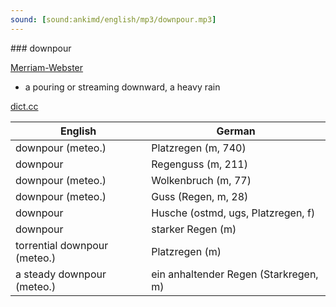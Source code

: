 ```yaml
---
sound: [sound:ankimd/english/mp3/downpour.mp3]
---
```


\### downpour

[Merriam-Webster](https://www.merriam-webster.com/dictionary/downpour)

- a pouring or streaming downward, a heavy rain

[dict.cc](https://www.dict.cc/downpour)

| English        | German       |
| -------------- | ------------ |
| downpour (meteo.) | Platzregen (m, 740) |
| downpour | Regenguss (m, 211) |
| downpour (meteo.) | Wolkenbruch (m, 77) |
| downpour (meteo.) | Guss (Regen, m, 28) |
| downpour | Husche (ostmd, ugs, Platzregen, f) |
| downpour | starker Regen (m) |
| torrential downpour (meteo.) | Platzregen (m) |
| a steady downpour (meteo.) | ein anhaltender Regen (Starkregen, m) |
